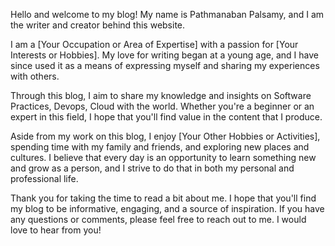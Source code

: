 Hello and welcome to my blog! My name is Pathmanaban Palsamy, and I am the writer and creator behind this website.

I am a [Your Occupation or Area of Expertise] with a passion for [Your Interests or Hobbies]. My love for writing began at a young age, and I have since used it as a means of expressing myself and sharing my experiences with others.

Through this blog, I aim to share my knowledge and insights on Software Practices, Devops, Cloud with the world. Whether you're a beginner or an expert in this field, I hope that you'll find value in the content that I produce.

Aside from my work on this blog, I enjoy [Your Other Hobbies or Activities], spending time with my family and friends, and exploring new places and cultures. I believe that every day is an opportunity to learn something new and grow as a person, and I strive to do that in both my personal and professional life.

Thank you for taking the time to read a bit about me. I hope that you'll find my blog to be informative, engaging, and a source of inspiration. If you have any questions or comments, please feel free to reach out to me. I would love to hear from you!